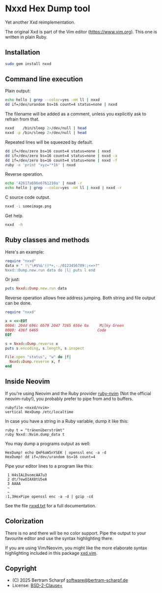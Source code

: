 # Nxxd Hex Dump tool

Yet another Xxd reimplementation.

The original Xxd is part of the Vim editor (<https://www.vim.org>).
This one is written in plain Ruby.


## Installation

```bash
sudo gem install nxxd
```


## Command line execution

Plain output:

```bash
echo hello | grep --color=yes -nH ll | nxxd
dd if=/dev/urandom bs=16 count=4 status=none | nxxd
```

The filename will be added as a comment, unless you explicitly ask to refrain
from that.

```bash
nxxd    /bin/sleep 2>/dev/null | head
nxxd -p /bin/sleep 2>/dev/null | head
```

Repeated lines will be squeezed by default.

```bash
dd if=/dev/zero bs=16 count=4 status=none | nxxd
dd if=/dev/zero bs=16 count=4 status=none | nxxd -a
dd if=/dev/zero bs=16 count=4 status=none | nxxd -f
ruby -e 'print "xyz="*16' | nxxd
```

Reverse operation.

```bash
echo '42617a696e6761210a' | nxxd -r
echo hello | grep --color=yes -nH ll | nxxd | nxxd -r
```

C source code output.

```bash
nxxd -i someimage.png
```

Get help.

```bash
nxxd  -h
```


## Ruby classes and methods

Here's an example:

```ruby
require "nxxd"
data = " !\"\#$%&'()*+,-./0123456789:;<=>?"
Nxxd::Dump.new.run data do |l| puts l end
```

Or just:

```ruby
puts Nxxd::Dump.new.run data
```

Reverse operation allows free address jumping.
Both string and file output can be done.

```ruby
require "nxxd"

x = <<~EOT
0004: 204d 696c 6b79 2047 7265 656e 0a     Milky Green
0000: 436f 6465                           Code
EOT

s = Nxxd::Dump.reverse x
puts s.encoding, s.length, s.inspect

File.open "status", "w" do |f|
  Nxxd::Dump.reverse x, f
end
```


## Inside Neovim

If you're using Neovim and the Ruby provider
[ruby-nvim](https://github.com/BertramScharpf/ruby-nvim) (Not the official
neovim-ruby!), you probably prefer to pipe from and to buffers.

```vim
rubyfile <nxxd/nvim>
vertical HexDump /etc/localtime
```

In case you have a string in a Ruby variable, dump it like this:

```vim
ruby t = "tränenüberströmt"
ruby Nxxd::Nvim.dump_data t
```

You may dump a programs output as well:

```vim
HexDump! echo QmF6aW5nYSEK | openssl enc -a -d
HexDump! dd if=/dev/urandom bs=16 count=4
```

Pipe your editor lines to a program like this:

```
 1 H4sIALDvomcAA7u3
 2 dt/7ewOIAX8tU5eA
 3 AAAA
 ~
 ~
:1,3HexPipe openssl enc -a -d | gzip -cd
```

See the file [nxxd.txt](./vim/doc/nxxd.txt) for a full documentation.


## Colorization

There is no and there will be no color support. Pipe the output to your
favourite editor and use the syntax highlighting there.

If you are using Vim/Neovim, you might like the more elaborate syntax
highlighting included in this package [xxd.vim](./vim/syntax/xxd.vim).


## Copyright

  * (C) 2025 Bertram Scharpf <software@bertram-scharpf.de>
  * License: [BSD-2-Clause+](./LICENSE)

